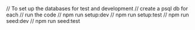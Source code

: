 // To set up the databases for test and development
// create a psql db for each
// run the code
// npm run setup:dev
// npm run setup:test
// npm run seed:dev
// npm run seed:test
